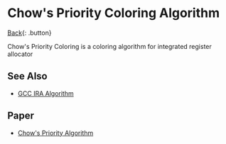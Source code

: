 # Chow's Priority Coloring Algorithm

[Back](../index.md#algorithm){: .button}

Chow's Priority Coloring is a coloring algorithm for integrated register allocator

## See Also

- [GCC IRA Algorithm](../languages/c-compiler/ira-algorithm.md)

## Paper

- [Chow's Priority Algorithm](https://www.researchgate.net/profile/Fred-Chow/publication/254731160_The_Priority-Based_Register_Allocation/links/54d443dc0cf2970e4e62f5e0/The-Priority-Based-Register-Allocation.pdf)
